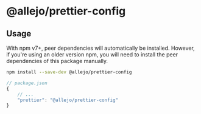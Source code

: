# @allejo/prettier-config

## Usage

With npm v7+, peer dependencies will automatically be installed. However, if you're using an older version npm, you will need to install the peer dependencies of this package manually.

```bash
npm install --save-dev @allejo/prettier-config
```

```js
// package.json
{
    // ...
    "prettier": "@allejo/prettier-config"
}
```
